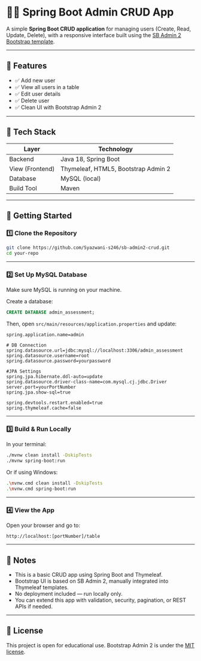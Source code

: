 # 🧑‍💼 Spring Boot Admin CRUD App

A simple **Spring Boot CRUD application** for managing users (Create, Read, Update, Delete), with a responsive interface built using the [SB Admin 2 Bootstrap template](https://startbootstrap.com/theme/sb-admin-2).

---

## 📸 Features

- ✅ Add new user
- ✅ View all users in a table
- ✅ Edit user details
- ✅ Delete user
- ✅ Clean UI with Bootstrap Admin 2

---

## 🧰 Tech Stack

| Layer           | Technology                            |
|----------------|----------------------------------------|
| Backend         | Java 18, Spring Boot                   |
| View (Frontend) | Thymeleaf, HTML5, Bootstrap Admin 2    |
| Database        | MySQL (local)                          |
| Build Tool      | Maven                                  |

---

## 🚀 Getting Started

### 1️⃣ Clone the Repository

```bash
git clone https://github.com/Syazwani-s246/sb-admin2-crud.git
cd your-repo
````

---

### 2️⃣ Set Up MySQL Database

Make sure MySQL is running on your machine.

Create a database:

```sql
CREATE DATABASE admin_assessment;
```

Then, open `src/main/resources/application.properties` and update:

```properties
spring.application.name=admin

# DB Connection
spring.datasource.url=jdbc:mysql://localhost:3306/admin_assessment
spring.datasource.username=root
spring.datasource.password=yourpassword

#JPA Settings
spring.jpa.hibernate.ddl-auto=update
spring.datasource.driver-class-name=com.mysql.cj.jdbc.Driver
server.port=yourPortNumber
spring.jpa.show-sql=true

spring.devtools.restart.enabled=true
spring.thymeleaf.cache=false

```

---

### 3️⃣ Build & Run Locally

In your terminal:

```bash
./mvnw clean install -DskipTests
./mvnw spring-boot:run
```

Or if using Windows:

```bash
.\mvnw.cmd clean install -DskipTests
.\mvnw.cmd spring-boot:run
```

---

### 4️⃣ View the App

Open your browser and go to:

```
http://localhost:[portNumber]/table
```

---

## 🧾 Notes

* This is a basic CRUD app using Spring Boot and Thymeleaf.
* Bootstrap UI is based on SB Admin 2, manually integrated into Thymeleaf templates.
* No deployment included — run locally only.
* You can extend this app with validation, security, pagination, or REST APIs if needed.

---

## 📄 License

This project is open for educational use.
Bootstrap Admin 2 is under the [MIT license](https://github.com/StartBootstrap/startbootstrap-sb-admin-2.git).

